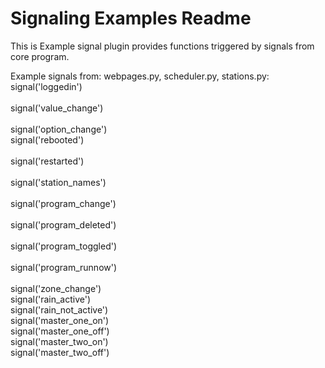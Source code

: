 Signaling Examples Readme
====

This is Example signal plugin provides functions triggered by signals from core program.  

Example signals from: webpages.py, scheduler.py, stations.py:  
  signal('loggedin')<br>  
  signal('value_change')<br>  
  signal('option_change')<br> 
  signal('rebooted')<br>   
  signal('restarted')<br>   
  signal('station_names')<br>   
  signal('program_change')<br>   
  signal('program_deleted')<br>   
  signal('program_toggled')<br>   
  signal('program_runnow')<br>   
  signal('zone_change')<br> 
  signal('rain_active')<br> 
  signal('rain_not_active')<br> 
  signal('master_one_on')<br> 
  signal('master_one_off')<br> 
  signal('master_two_on')<br> 
  signal('master_two_off')<br>